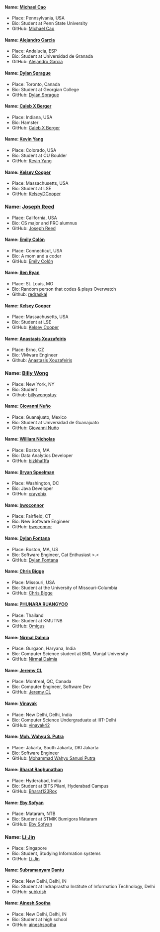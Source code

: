 #### Name: [Michael Cao](https://github.com/mcao)
- Place: Pennsylvania, USA
- Bio: Student at Penn State University
- GitHub: [Michael Cao](https://github.com/mcao)

#### Name: [Alejandro Garcia](https://github.com/OwboxAl3x)
- Place: Andalucia, ESP
- Bio: Student at Universidad de Granada
- GitHub: [Alejandro Garcia](https://github.com/OwboxAl3x)

#### Name: [Dylan Sprague](https://github.com/Pavillin)
- Place: Toronto, Canada
- Bio: Student at Georgian College
- GitHub: [Dylan Sprague](https://github.com/Pavillin)

#### Name: [Caleb X Berger](https://github.com/c-x-berger)
- Place: Indiana, USA
- Bio: Hamster
- GitHub: [Caleb X Berger](https://github.com/c-x-berger)

#### Name: [Kevin Yang](https://github.com/keyaa)
- Place: Colorado, USA
- Bio: Student at CU Boulder
- GitHub: [Kevin Yang](https://github.com/keyaa)

#### Name: [Kelsey Cooper](https://github.com/kelseydcooper)
- Place: Massachusetts, USA
- Bio: Student at LSE
- GitHub: [KelseyDCooper](https://github.com/kelseydcooper)

### Name: [Joseph Reed](https://github.com/josephreed2600)
- Place: California, USA
- Bio: CS major and FRC alumnus
- GitHub: [Joseph Reed](https://github.com/josephreed2600)

#### Name: [Emily Colón](https://github.com/emilycolon)
- Place: Connecticut, USA
- Bio: A mom and a coder
- GitHub: [Emily Colón](https://github.com/emilycolon)

#### Name: [Ben Ryan](https://github.com/redraskal)
- Place: St. Louis, MO
- Bio: Random person that codes & plays Overwatch
- Github: [redraskal](https://github.com/redraskal)

#### Name: [Kelsey Cooper](https://github.com/kelseydcooper)
- Place: Massachusetts, USA
- Bio: Student at LSE
- GitHub: [Kelsey Cooper](https://github.com/kelseydcooper)

#### Name: [Anastasis Xouzafeiris](https://github.com/anksos)
- Place: Brno, CZ
- Bio: VMware Engineer
- Github: [Anastasis Xouzafeiris](https://github.com/anksos)

### Name: [Billy Wong](https://github.com/billywongstuy)
- Place: New York, NY
- Bio: Student
- Github: [billywongstuy](https://github.com/billywongstuy)

#### Name: [Giovanni Nuño](https://github.com/gionuno)
- Place: Guanajuato, Mexico
- Bio: Student at Universidad de Guanajuato
- GitHub: [Giovanni Nuño](https://github.com/gionuno)

#### Name: [William Nicholas](https://github.com/bizkhal1fa)
- Place: Boston, MA
- Bio: Data Analytics Developer
- GitHub: [bizkhal1fa](https://github.com/bizkhal1fa)

#### Name: [Bryan Speelman](https://github.com/crayphix)
- Place: Washington, DC
- Bio: Java Developer
- GitHub: [crayphix](https://github.com/crayphix)

#### Name: [bwoconnor](https://github.com/bwoconnor)
- Place: Fairfield, CT
- Bio: New Software Engineer
- GitHub: [bwoconnor](https://github.com/bwoconnor)

#### Name: [Dylan Fontana](https://github.com/dfontana)
- Place: Boston, MA, US
- Bio: Software Engineer, Cat Enthusiast >.<
- GitHub: [Dylan Fontana](https://github.com/dfontana)

#### Name: [Chris Bigge](https://github.com/bitcolor)
- Place: Missouri, USA
- Bio: Student at the University of Missouri-Columbia
- GitHub: [Chris Bigge](https://github.com/bitcolor)

#### Name: [PHUNARA RUANGYOO](https://github.com/omigus)
- Place: Thailand
- Bio: Student at KMUTNB
- GitHub: [Omigus](https://github.com/omigus)

#### Name: [Nirmal Dalmia](https://github.com/nirmaldalmia)
- Place: Gurgaon, Haryana, India
- Bio: Computer Science student at BML Munjal University
- GitHub: [Nirmal Dalmia](https://github.com/nirmaldalmia)

#### Name: [Jeremy CL](https://github.com/jeremycl)
- Place: Montreal, QC, Canada
- Bio: Computer Engineer, Software Dev
- GitHub: [Jeremy CL](https://github.com/jeremycl)

#### Name: [Vinayak](https://github.com/vinayak42)
- Place: New Delhi, Delhi, India
- Bio: Computer Science Undergraduate at IIIT-Delhi
- GitHub: [vinayak42](https://github.com/vinayak42)

#### Name: [Moh. Wahyu S. Putra](https://github.com/waysp)
- Place: Jakarta, South Jakarta, DKI Jakarta
- Bio: Software Engineer
- GitHub: [Mohammad Wahyu Sanusi Putra](https://github.com/waysp)

#### Name: [Bharat Raghunathan](https://github.com/Bharat123Rox)
- Place: Hyderabad, India
- Bio: Student at BITS Pilani, Hyderabad Campus
- GitHub: [Bharat123Rox](https://github.com/Bharat123Rox)

#### Name: [Eby Sofyan](https://github.com/ebysofyan)
- Place: Mataram, NTB
- Bio: Student at STMIK Bumigora Mataram
- GitHub: [Eby Sofyan](https://github.com/ebysofyan)

### Name: [Li Jin](https://github.com/sljtheultima)
- Place: Singapore
- Bio: Student, Studying Information systems
- GitHub: [Li Jin](https://github.com/sljtheultima)

#### Name: [Subramanyam Dantu](https://github.com/subkrish)
- Place: New Delhi, Delhi, IN
- Bio: Student at Indraprastha Institute of Information Technology, Delhi
- GitHub: [subkrish](https://github.com/subkrish)

#### Name: [Ainesh Sootha](https://github.com/AineshSootha)
- Place: New Delhi, Delhi, IN
- Bio: Student at high school
- GitHub: [aineshsootha](https://github.com/AineshSootha)
